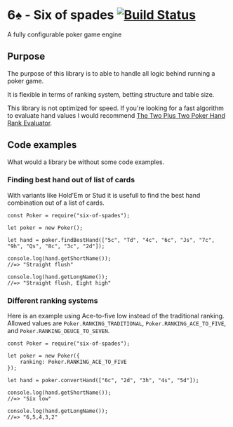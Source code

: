 # 6♠ - Six of spades  [![Build Status](https://travis-ci.org/MarkBiesheuvel/poker-hand-evaluator.svg?branch=master)](https://travis-ci.org/MarkBiesheuvel/poker-hand-evaluator)

A fully configurable poker game engine

## Purpose

The purpose of this library is to able to handle all logic behind running a poker game.

It is flexible in terms of ranking system, betting structure and table size.

This library is not optimized for speed.
If you're looking for a fast algorithm to evaluate hand values I would recommend [The Two Plus Two Poker Hand Rank Evaluator](https://github.com/chenosaurus/poker-evaluator).

## Code examples

What would a library be without some code examples.

### Finding best hand out of list of cards

With variants like Hold'Em or Stud it is usefull to find the best hand combination out of a list of cards.

    const Poker = require("six-of-spades");

    let poker = new Poker();

    let hand = poker.findBestHand(["5c", "Td", "4c", "6c", "Js", "7c", "9h", "Qs", "8c", "3c", "2d"]);

    console.log(hand.getShortName());
    //=> "Straight flush"

    console.log(hand.getLongName());
    //=> "Straight flush, Eight high"

### Different ranking systems

Here is an example using Ace-to-five low instead of the traditional ranking.
Allowed values are `Poker.RANKING_TRADITIONAL`, `Poker.RANKING_ACE_TO_FIVE`, and `Poker.RANKING_DEUCE_TO_SEVEN`.

    const Poker = require("six-of-spades");

    let poker = new Poker({
        ranking: Poker.RANKING_ACE_TO_FIVE
    });

    let hand = poker.convertHand(["6c", "2d", "3h", "4s", "5d"]);

    console.log(hand.getShortName());
    //=> "Six low"

    console.log(hand.getLongName());
    //=> "6,5,4,3,2"

